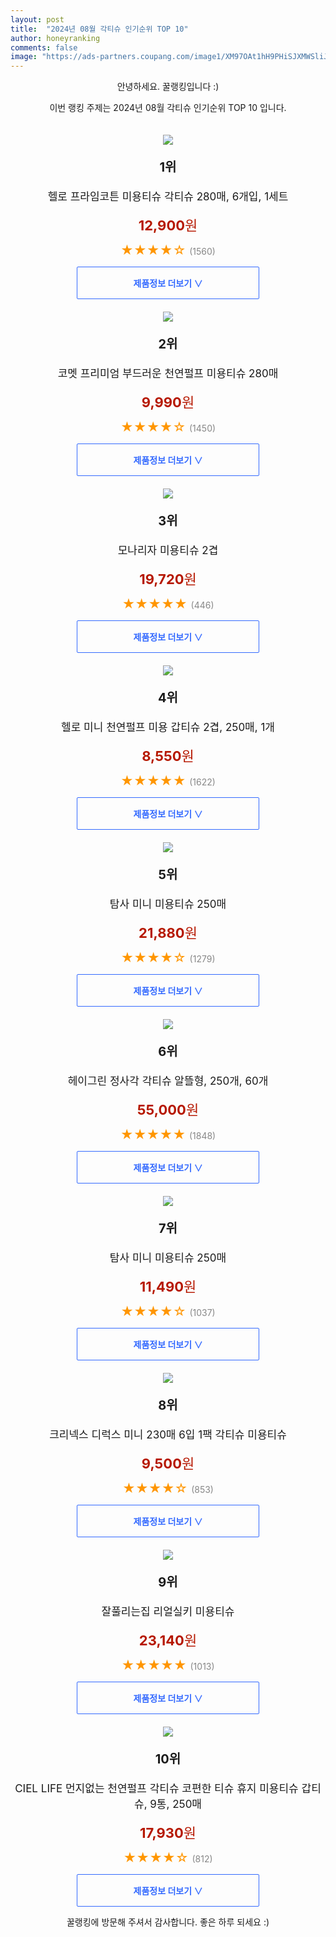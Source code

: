 ```yaml
---
layout: post
title:  "2024년 08월 각티슈 인기순위 TOP 10"
author: honeyranking
comments: false
image: "https://ads-partners.coupang.com/image1/XM97OAt1hH9PHiSJXMWSliJUyBLqsZ0iWY2IcnMwQhgOB_7BRodwQB0bvE8p2zEUBKJMXy7qWLSB9UNjsYFnfv3y7QbdVEyS1kmwz-w8e7iPX9QoK8eqrCJgFwMQ_XM1yg9CHWSBiGA-jW06JiZVMvPlOp_bpkbJqirqqS53OYRwc7hADimgNoYm91zy5IlSzyNGPBTbVqWGtpL67qm_wKmws3zbIhsD8wg-qPFylAZZsGhjoNb6OE6dukBawhMkysTBeDW8hrxOGKJwduyIIBU_2OlEYSFnxkBrD1Cx-Q=="
---
```

<p style="text-align: center;">안녕하세요. 꿀랭킹입니다 :)</p>
<p style="text-align: center;">이번 랭킹 주제는 2024년 08월 각티슈 인기순위 TOP 10 입니다.</p><center><img src="https://ads-partners.coupang.com/image1/XM97OAt1hH9PHiSJXMWSliJUyBLqsZ0iWY2IcnMwQhgOB_7BRodwQB0bvE8p2zEUBKJMXy7qWLSB9UNjsYFnfv3y7QbdVEyS1kmwz-w8e7iPX9QoK8eqrCJgFwMQ_XM1yg9CHWSBiGA-jW06JiZVMvPlOp_bpkbJqirqqS53OYRwc7hADimgNoYm91zy5IlSzyNGPBTbVqWGtpL67qm_wKmws3zbIhsD8wg-qPFylAZZsGhjoNb6OE6dukBawhMkysTBeDW8hrxOGKJwduyIIBU_2OlEYSFnxkBrD1Cx-Q==" style="margin-top:20px" /></center><p style="text-align: center; font-size: 20px"><b>1위</b></p><p style="text-align: center; font-size: 17px">헬로 프라임코튼 미용티슈 각티슈 280매, 6개입, 1세트</p><p style="text-align: center;"><span style="color: #b61800; font-size: 22px;"><b>12,900</b>원</span></p><p style="text-align: center;"><span style="color: #ff9600; font-size: 20px;">★★★★☆ </span><span style="color: #878787;">(1560)</span></p><center><a href="https://link.coupang.com/re/AFFSDP?lptag=AF3899140&subid=honeyrank&pageKey=1942653958&itemId=3298059507&vendorItemId=71284990098&traceid=V0-153-5d16dc15ff311363&clickBeacon=3c4d66c0-57d9-11ef-84a6-db5331cf8a87%7E3&requestid=20240811210000273056182912&token=31850C%7CMIXED"><div style="font-size: 14px; display: inline-block; padding: 15px 90px; color: #346aff; border-radius: 2px; border: 1px solid #346aff; cursor: pointer;"><b>제품정보 더보기 &or;</b></div></a></center><center><img src="https://ads-partners.coupang.com/image1/wyIEai3hfacVi6eJw2B8tR2RnpRMn27RV6LkRJ9_gOT-8_r-x0Xmj27HwHTtsilzQ3hFHF1IWi-sed4dGjFD-rRNRQ40Bok6lAc8p-zKJ63p9_EasLnb-ZO8xcmi7sDuCy09DK9rKVN8FJ77a6jzNz_dnQmM_Dxo7GJYrJpUFXO-VWvUek5eo3u0OOmoguWHWNE7Eelddw_da33Mvwfs-j2NdWcP1Hqf_4-LBL-S42kL1lkUK7wTSMkARUBL89InREgmQ3V4ZsNarDL9r3qf9zf8DobIaF0-6A==" style="margin-top:20px" /></center><p style="text-align: center; font-size: 20px"><b>2위</b></p><p style="text-align: center; font-size: 17px">코멧 프리미엄 부드러운 천연펄프 미용티슈 280매</p><p style="text-align: center;"><span style="color: #b61800; font-size: 22px;"><b>9,990</b>원</span></p><p style="text-align: center;"><span style="color: #ff9600; font-size: 20px;">★★★★☆ </span><span style="color: #878787;">(1450)</span></p><center><a href="https://link.coupang.com/re/AFFSDP?lptag=AF3899140&subid=honeyrank&pageKey=169280601&itemId=484461399&vendorItemId=4220116837&traceid=V0-153-597e4ce79ba6a82b&requestid=20240811210000273056182912&token=31850C%7CMIXED"><div style="font-size: 14px; display: inline-block; padding: 15px 90px; color: #346aff; border-radius: 2px; border: 1px solid #346aff; cursor: pointer;"><b>제품정보 더보기 &or;</b></div></a></center><center><img src="https://ads-partners.coupang.com/image1/eP03AC2QHUx7WYQmeH-3Ic48lhvVhIbbGagAgoSeRuKRvxQmPYx96V6IPPSJahhQNUuGJYVIsn_g_1hKWKuomrggnzyUZUALk4Aw5W92hzuJ6F3h4hLYiADeJ8dhfCZgLQ4NmrurZpLnoPaYwbNkyLtiBRBhXFOhsG-LC6uRoZBzSAnaGe-g8Mrzw2g5q1zTc2570zrgn7bAulgvmAAbdFzHFXvD4-suT-LTE_oRr6TSyHEQoaQfNYHSKAT3ovpVi8v79zy5NFresJGMzjZ81fWxJpFsjGGMvnPR" style="margin-top:20px" /></center><p style="text-align: center; font-size: 20px"><b>3위</b></p><p style="text-align: center; font-size: 17px">모나리자 미용티슈 2겹</p><p style="text-align: center;"><span style="color: #b61800; font-size: 22px;"><b>19,720</b>원</span></p><p style="text-align: center;"><span style="color: #ff9600; font-size: 20px;">★★★★★ </span><span style="color: #878787;">(446)</span></p><center><a href="https://link.coupang.com/re/AFFSDP?lptag=AF3899140&subid=honeyrank&pageKey=8023965389&itemId=2727351794&vendorItemId=84663921406&traceid=V0-153-493f717caa36cfc3&requestid=20240811210000273056182912&token=31850C%7CMIXED"><div style="font-size: 14px; display: inline-block; padding: 15px 90px; color: #346aff; border-radius: 2px; border: 1px solid #346aff; cursor: pointer;"><b>제품정보 더보기 &or;</b></div></a></center><center><img src="https://ads-partners.coupang.com/image1/zZVjd1Y4udmquO3RzdTJJb6LsCAQb-hdZtzb0LeaBJe4KA7q6qqDZkvEnqf5xjBEJMr1XbKc_0p2Z0z-tcmvTeBj0VRbKsZpQzaSra-e4sGzx74_QCvSgS6_0EhYsh9jGfFdQu1YPy28Vt5ey3khbHFor3NLkHcBa73cweEO0vYHIat7GHimp9SQxfhLI3C91zC8olMend95_R_xig1MZ2Wq6aNoDjdkW6KF1lnKVGl8MzQjK7OM4g0NMD65SVaooy2oPgvob27JespWVhWLbBe9-MrfOlHmNJkJBMGC" style="margin-top:20px" /></center><p style="text-align: center; font-size: 20px"><b>4위</b></p><p style="text-align: center; font-size: 17px">헬로 미니 천연펄프 미용 갑티슈 2겹, 250매, 1개</p><p style="text-align: center;"><span style="color: #b61800; font-size: 22px;"><b>8,550</b>원</span></p><p style="text-align: center;"><span style="color: #ff9600; font-size: 20px;">★★★★★ </span><span style="color: #878787;">(1622)</span></p><center><a href="https://link.coupang.com/re/AFFSDP?lptag=AF3899140&subid=honeyrank&pageKey=7440074174&itemId=19344702591&vendorItemId=3534145293&traceid=V0-153-265d3a02858a0d0a&clickBeacon=3c4d66c0-57d9-11ef-af5c-c017424387ad%7E3&requestid=20240811210000273056182912&token=31850C%7CMIXED"><div style="font-size: 14px; display: inline-block; padding: 15px 90px; color: #346aff; border-radius: 2px; border: 1px solid #346aff; cursor: pointer;"><b>제품정보 더보기 &or;</b></div></a></center><center><img src="https://ads-partners.coupang.com/image1/DT-iQsmyRXlwkSxGDYySFGSS14GKp2S0QC_-HI8Tmr_T-cRy2AQBtF2xJdM_SSbGTfKO26pnEF4Bb4T1soK-4w5P5rjPguoMQe2uwsJ3ubdWBGx8-TdbRXn1nrcBxl_pm2uSHYq3Un7sGraXFe3mmlbbG8sh_lMQiWGDDOo-YjD3nlP_FY1hTIm6D13OnLcMLOk_cfY2cQm72sXdrLRdTFEiju_r19cE4vlkqMyS_Qb9tJ18ZPnnEEyw1ceoUkB_JL0qilqNQ0bZkgqrvTPgg22_J2-OcbdeOnw2" style="margin-top:20px" /></center><p style="text-align: center; font-size: 20px"><b>5위</b></p><p style="text-align: center; font-size: 17px">탐사 미니 미용티슈 250매</p><p style="text-align: center;"><span style="color: #b61800; font-size: 22px;"><b>21,880</b>원</span></p><p style="text-align: center;"><span style="color: #ff9600; font-size: 20px;">★★★★☆ </span><span style="color: #878787;">(1279)</span></p><center><a href="https://link.coupang.com/re/AFFSDP?lptag=AF3899140&subid=honeyrank&pageKey=6186243973&itemId=19013353155&vendorItemId=86137969472&traceid=V0-153-c4ce2849b24ab21b&requestid=20240811210000273056182912&token=31850C%7CMIXED"><div style="font-size: 14px; display: inline-block; padding: 15px 90px; color: #346aff; border-radius: 2px; border: 1px solid #346aff; cursor: pointer;"><b>제품정보 더보기 &or;</b></div></a></center><center><img src="https://ads-partners.coupang.com/image1/ex-LPnagk1pCyh9Ke0LRvyjsIFiyQvY9SStEG5dDOZpQJ0GeLJPgOFZTAqm6pbOeLprMxFp_XzVqwHpYm83RAumddPSzvgRlWBMyDc5goPicFb6XbVtlc3I1rSkknAN5uqSJPvgZ4GV6O_Ffr3scozVUMqpQVAS_8ReHrXlpwUT7juhKsT4xJD-Un7xngQqVv2EHPHweBzsYDcG4IqK4PDRXHr6Fi2KMx2JRkbVgPcnspt-hPuD9LDi436hh4hyB2mZK5HB9q3yzL9hL6G1tsvEKtpdI0cafjHftke3OkLDRKeR4GeIfjjjch5amlD8-" style="margin-top:20px" /></center><p style="text-align: center; font-size: 20px"><b>6위</b></p><p style="text-align: center; font-size: 17px">헤이그린 정사각 각티슈 알뜰형, 250개, 60개</p><p style="text-align: center;"><span style="color: #b61800; font-size: 22px;"><b>55,000</b>원</span></p><p style="text-align: center;"><span style="color: #ff9600; font-size: 20px;">★★★★★ </span><span style="color: #878787;">(1848)</span></p><center><a href="https://link.coupang.com/re/AFFSDP?lptag=AF3899140&subid=honeyrank&pageKey=8160907931&itemId=23265927416&vendorItemId=90298293524&traceid=V0-153-31c322ef53467be0&clickBeacon=3c4d66c0-57d9-11ef-948c-bc43592e1e9f%7E3&requestid=20240811210000273056182912&token=31850C%7CMIXED"><div style="font-size: 14px; display: inline-block; padding: 15px 90px; color: #346aff; border-radius: 2px; border: 1px solid #346aff; cursor: pointer;"><b>제품정보 더보기 &or;</b></div></a></center><center><img src="https://ads-partners.coupang.com/image1/MpCve5G4-i8QUB8DMsFEHSRWzaHs91rrUWkW7HF2s3w8geYicbPOHnjC8KFMYB0aLae6liyYk806ix97os6wPmOFB6GnZ5NMU14z2aJ8HzYkGPNs8FljcbOcuW25zCNQLas-UM4aeh46HuxbJ7grKOUaj9h_YC7OWUDsFdZhxGpNPKJbAPNA6Gdv-e6b_DkH_T93pNWNFw0PvPf0vH5W3Aof1BYVsdr9jH_Zmkh3mhGXnKFHcDG90CKX6rU3JIAgD4VXFSk_yCT-gDqQ2-grXw9BxnNcWEMCm8h7bs4=" style="margin-top:20px" /></center><p style="text-align: center; font-size: 20px"><b>7위</b></p><p style="text-align: center; font-size: 17px">탐사 미니 미용티슈 250매</p><p style="text-align: center;"><span style="color: #b61800; font-size: 22px;"><b>11,490</b>원</span></p><p style="text-align: center;"><span style="color: #ff9600; font-size: 20px;">★★★★☆ </span><span style="color: #878787;">(1037)</span></p><center><a href="https://link.coupang.com/re/AFFSDP?lptag=AF3899140&subid=honeyrank&pageKey=6186243973&itemId=12180635259&vendorItemId=79451817172&traceid=V0-153-c4ce2849b24ab21b&requestid=20240811210000273056182912&token=31850C%7CMIXED"><div style="font-size: 14px; display: inline-block; padding: 15px 90px; color: #346aff; border-radius: 2px; border: 1px solid #346aff; cursor: pointer;"><b>제품정보 더보기 &or;</b></div></a></center><center><img src="https://ads-partners.coupang.com/image1/IsGA7uKcXjtUJGgXIjLgSBUdpP21-FLEy8NTRR0991Y77WlD4SBGsqQZ0A72asZl79N2QJxZM_GYsnXmpPdHw_Z-ULGkFiK0ImzMM7SSZIRcLUSEo5Tuv0smqCzLmxDkPQTMo9I94nV8YHDv3TNpGfoQtuYJGz41TEu-MU7sm7oBGNHiAY0GiebQxnT-EgZoCMinZoDjg9QoLXQNv_zCNw17e-Mvl6e5EQMNpBXM02eabG3a_-DpwcZkkqvog6kSJOFRuu-H3aJW2ssmpxyjIKG_PT8mzly0szN1KUYu1IoGq38RYbWwtJ0OU0YDAg==" style="margin-top:20px" /></center><p style="text-align: center; font-size: 20px"><b>8위</b></p><p style="text-align: center; font-size: 17px">크리넥스 디럭스 미니 230매 6입 1팩 각티슈 미용티슈</p><p style="text-align: center;"><span style="color: #b61800; font-size: 22px;"><b>9,500</b>원</span></p><p style="text-align: center;"><span style="color: #ff9600; font-size: 20px;">★★★★☆ </span><span style="color: #878787;">(853)</span></p><center><a href="https://link.coupang.com/re/AFFSDP?lptag=AF3899140&subid=honeyrank&pageKey=4913259506&itemId=6424079409&vendorItemId=84517958301&traceid=V0-153-1844034c3bb8fb30&clickBeacon=3c4d66c0-57d9-11ef-b50f-4542cc134d1f%7E3&requestid=20240811210000273056182912&token=31850C%7CMIXED"><div style="font-size: 14px; display: inline-block; padding: 15px 90px; color: #346aff; border-radius: 2px; border: 1px solid #346aff; cursor: pointer;"><b>제품정보 더보기 &or;</b></div></a></center><center><img src="https://ads-partners.coupang.com/image1/AAgV9wut59DIHi3jAHZGZfNccnusZ670JPO2VkxIHC9RqfUiLfyJ3NDHAorcWVx8WHZKhJ1RVt_bgkmW3Ha7YyuET_ZwdBpkd5eHXrImgCKyE6IzR8Y9_chOijK40K7rTAFKjkSKAHazHD7H1qeUrwr_XC3N3OeW5OW3qnRjgVAEn812KrJCbxBalB05j-RqfJpl_aNPJzQLggo_Nb1aVkH_OVDGw9pCXicDHYBNy2JFAZwouAR0_655yEIUCype9rJggHQzh0WqyMBCGaiEB-w7HQm3WCQlHrNw" style="margin-top:20px" /></center><p style="text-align: center; font-size: 20px"><b>9위</b></p><p style="text-align: center; font-size: 17px">잘풀리는집 리얼실키 미용티슈</p><p style="text-align: center;"><span style="color: #b61800; font-size: 22px;"><b>23,140</b>원</span></p><p style="text-align: center;"><span style="color: #ff9600; font-size: 20px;">★★★★★ </span><span style="color: #878787;">(1013)</span></p><center><a href="https://link.coupang.com/re/AFFSDP?lptag=AF3899140&subid=honeyrank&pageKey=2888447&itemId=10210864217&vendorItemId=85322609040&traceid=V0-153-6c6d27d77634f1ad&requestid=20240811210000273056182912&token=31850C%7CMIXED"><div style="font-size: 14px; display: inline-block; padding: 15px 90px; color: #346aff; border-radius: 2px; border: 1px solid #346aff; cursor: pointer;"><b>제품정보 더보기 &or;</b></div></a></center><center><img src="https://ads-partners.coupang.com/image1/83cjqM-JlRjON_sf8zVZksQI1cCbRDt6t-gTj802uu93mJZGrNZaU60W_drRnJPX1hJAklgmApmJNUaFO5mlVfgzzxIE8ScuLf5vb_BhUcwECSLTKMa0tFFcZph7UOAMNKbkYt2jwQWV9VusDg6GE1t4hwgJhU-M5QrsqNSyg6vyzVgEz0lGNPHL02ywteFj2VzXRQeyCW-HPV6i3vvPEVeoWwXkB344MLfaK7CIttVxVtNxpDU7gIzaxw_pMsRhtGLPxDKIu00cSvmLLzQg4critBnW-4Jc0KqlJ9twfu2XSGIJgv_N5moituRLolw=" style="margin-top:20px" /></center><p style="text-align: center; font-size: 20px"><b>10위</b></p><p style="text-align: center; font-size: 17px">CIEL LIFE 먼지없는 천연펄프 각티슈 코편한 티슈 휴지 미용티슈 갑티슈, 9통, 250매</p><p style="text-align: center;"><span style="color: #b61800; font-size: 22px;"><b>17,930</b>원</span></p><p style="text-align: center;"><span style="color: #ff9600; font-size: 20px;">★★★★☆ </span><span style="color: #878787;">(812)</span></p><center><a href="https://link.coupang.com/re/AFFSDP?lptag=AF3899140&subid=honeyrank&pageKey=7686190727&itemId=20541669869&vendorItemId=87781872380&traceid=V0-153-1fcb062794ee9357&clickBeacon=3c4d66c0-57d9-11ef-8d42-1370a31b274c%7E3&requestid=20240811210000273056182912&token=31850C%7CMIXED"><div style="font-size: 14px; display: inline-block; padding: 15px 90px; color: #346aff; border-radius: 2px; border: 1px solid #346aff; cursor: pointer;"><b>제품정보 더보기 &or;</b></div></a></center><p style="text-align: center;">꿀랭킹에 방문해 주셔서 감사합니다. 좋은 하루 되세요 :)</p>